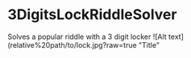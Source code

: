 # 3DigitsLockRiddleSolver
Solves a popular riddle with a 3 digit locker
![Alt text](relative%20path/to/lock.jpg?raw=true "Title"
